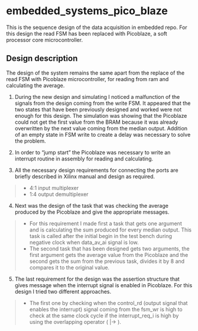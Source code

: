 # embedded_systems_pico_blaze

This is the sequence design of the data acquisition in embedded repo. For this design the read FSM has been replaced with Picoblaze, a soft processor core microcontroller.

## Design description
The design of the system remains the same apart from the replace of the read FSM with Picoblaze microcontroller, for reading from ram and calculating the average.
1. During the new design and simulating I noticed a malfunction of the signals from the design coming from the write FSM. It appeared that the two states that have
been previously designed and worked were not enough for this design. The simulation was showing that the Picoblaze could 
not get the first value from the BRAM because it was already overwritten by the next value coming from the median output. Addition of an empty state in FSM write 
to create a delay was necessary to solve the problem.

2. In order to “jump start” the Picoblaze was necessary to write an interrupt routine in assembly for reading and calculating.
3. All the necessary design requirements for connecting the ports are briefly described in Xilinx manual and design as required.
> * 4:1 input multiplexer
> * 1:4 output demultiplexer
4. Next was the design of the task that was checking the average produced by the Picoblaze and give the appropriate messages.
> * For this requirement I made first a task that gets one argument and is calculating the sum produced for every median output. 
This task is called after the initial begin in the test bench during negative clock when data_av_ai signal is low.
> * The second task that has been designed gets two arguments, the first argument gets the average value from the Picoblaze and the 
second gets the sum from the previous task, divides it by 8 and compares it to the original value.
5. The last requirement for the design was the assertion structure that gives message when the interrupt signal is enabled in Picoblaze. 
For this design I tried two different approaches.
> * The first one by checking when the control_rd (output signal that enables the interrupt) signal coming from the fsm_wr is high to check 
at the same clock cycle if the interrupt_req_i is high by using the overlapping operator ( |-> ).
